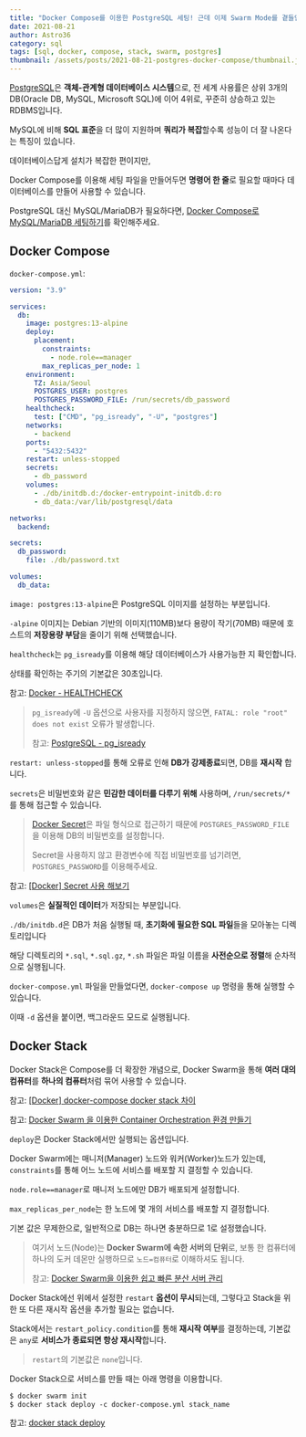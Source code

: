 ```yaml
---
title: "Docker Compose를 이용한 PostgreSQL 세팅! 근데 이제 Swarm Mode를 곁들인..."
date: 2021-08-21
author: Astro36
category: sql
tags: [sql, docker, compose, stack, swarm, postgres]
thumbnail: /assets/posts/2021-08-21-postgres-docker-compose/thumbnail.jpg
---
```


[PostgreSQL](https://www.postgresql.org/)은 **객체-관계형 데이터베이스 시스템**으로, 전 세계 사용률은 상위 3개의 DB(Oracle DB, MySQL, Microsoft SQL)에 이어 4위로, 꾸준히 상승하고 있는 RDBMS입니다.

MySQL에 비해 **SQL 표준**을 더 많이 지원하며 **쿼리가 복잡**할수록 성능이 더 잘 나온다는 특징이 있습니다.

데이터베이스답게 설치가 복잡한 편이지만,

Docker Compose를 이용해 세팅 파일을 만들어두면 **명령어 한 줄**로 필요할 때마다 데이터베이스를 만들어 사용할 수 있습니다.

PostgreSQL 대신 MySQL/MariaDB가 필요하다면, [Docker Compose로 MySQL/MariaDB 세팅하기](https://int-i.github.io/sql/2020-12-31/mysql-docker-compose/)를 확인해주세요.

## Docker Compose

`docker-compose.yml`:

```yml
version: "3.9"

services:
  db:
    image: postgres:13-alpine
    deploy:
      placement:
        constraints:
          - node.role==manager
        max_replicas_per_node: 1
    environment:
      TZ: Asia/Seoul
      POSTGRES_USER: postgres
      POSTGRES_PASSWORD_FILE: /run/secrets/db_password
    healthcheck:
      test: ["CMD", "pg_isready", "-U", "postgres"]
    networks:
      - backend
    ports:
      - "5432:5432"
    restart: unless-stopped
    secrets:
      - db_password
    volumes:
      - ./db/initdb.d:/docker-entrypoint-initdb.d:ro
      - db_data:/var/lib/postgresql/data

networks:
  backend:

secrets:
  db_password:
    file: ./db/password.txt

volumes:
  db_data:
```

`image: postgres:13-alpine`은 PostgreSQL 이미지를 설정하는 부분입니다.

`-alpine` 이미지는 Debian 기반의 이미지(110MB)보다 용량이 작기(70MB) 때문에 호스트의 **저장용량 부담**을 줄이기 위해 선택했습니다.

`healthcheck`는 `pg_isready`를 이용해 해당 데이터베이스가 사용가능한 지 확인합니다.

상태를 확인하는 주기의 기본값은 30초입니다.

참고: [Docker - HEALTHCHECK](https://docs.docker.com/engine/reference/builder/#healthcheck)

> `pg_isready`에 `-U` 옵션으로 사용자를 지정하지 않으면, `FATAL: role "root" does not exist` 오류가 발생합니다.
>
> 참고: [PostgreSQL - pg_isready](https://www.postgresql.org/docs/current/app-pg-isready.html)

`restart: unless-stopped`를 통해 오류로 인해 **DB가 강제종료**되면, DB를 **재시작** 합니다.

`secrets`은 비밀번호와 같은 **민감한 데이터를 다루기 위해** 사용하며, `/run/secrets/*`를 통해 접근할 수 있습니다.

> [Docker Secret](https://docs.docker.com/engine/swarm/secrets/)은 파일 형식으로 접근하기 때문에 `POSTGRES_PASSWORD_FILE`을 이용해 DB의 비밀번호를 설정합니다.
>
> Secret을 사용하지 않고 환경변수에 직접 비밀번호를 넘기려면, `POSTGRES_PASSWORD`를 이용해주세요.

참고: [[Docker] Secret 사용 해보기](https://yongho1037.tistory.com/m/808)

`volumes`은 **실질적인 데이터**가 저장되는 부분입니다.

`./db/initdb.d`은 DB가 처음 실행될 때, **초기화에 필요한 SQL 파일**들을 모아놓는 디렉토리입니다

해당 디렉토리의 `*.sql`, `*.sql.gz`, `*.sh` 파일은 파일 이름을 **사전순으로 정렬**해 순차적으로 실행됩니다.

`docker-compose.yml` 파일을 만들었다면, `docker-compose up` 명령을 통해 실행할 수 있습니다.

이때 `-d` 옵션을 붙이면, 백그라운드 모드로 실행됩니다.

## Docker Stack

Docker Stack은 Compose를 더 확장한 개념으로, Docker Swarm을 통해 **여러 대의 컴퓨터**를 **하나의 컴퓨터**처럼 묶어 사용할 수 있습니다.

참고: [[Docker] docker-compose docker stack 차이](https://log-laboratory.tistory.com/m/191)

참고: [Docker Swarm 을 이용한 Container Orchestration 환경 만들기](https://tech.osci.kr/2019/02/13/59736201/)

`deploy`은 Docker Stack에서만 실행되는 옵션입니다.

Docker Swarm에는 매니저(Manager) 노드와 워커(Worker)노드가 있는데, `constraints`를 통해 어느 노드에 서비스를 배포할 지 결정할 수 있습니다.

`node.role==manager`로 매니저 노드에만 DB가 배포되게 설정합니다.

`max_replicas_per_node`는 한 노드에 몇 개의 서비스를 배포할 지 결정합니다.

기본 값은 무제한으로, 일반적으로 DB는 하나면 충분하므로 1로 설정했습니다.

> 여기서 노드(Node)는 **Docker Swarm에 속한 서버의 단위**로, 보통 한 컴퓨터에 하나의 도커 데몬만 실행하므로 `노드=컴퓨터`로 이해하셔도 됩니다.
>
> 참고: [Docker Swarm을 이용한 쉽고 빠른 분산 서버 관리](https://subicura.com/2017/02/25/container-orchestration-with-docker-swarm.html)

Docker Stack에선 위에서 설정한 `restart` **옵션이 무시**되는데, 그렇다고 Stack을 위한 또 다른 재시작 옵션을 추가할 필요는 없습니다.

Stack에서는 `restart_policy.condition`를 통해 **재시작 여부**를 결정하는데, 기본값은 `any`로 **서비스가 종료되면 항상 재시작**합니다.

> `restart`의 기본값은 `none`입니다.

Docker Stack으로 서비스를 만들 때는 아래 명령을 이용합니다.

```txt
$ docker swarm init
$ docker stack deploy -c docker-compose.yml stack_name
```

참고: [docker stack deploy](https://docs.docker.com/engine/reference/commandline/stack_deploy/)

